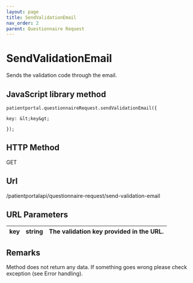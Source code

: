 ```yaml
---
layout: page
title: SendValidationEmail
nav_order: 2
parent: Questionnaire Request
---
```


# SendValidationEmail

Sends the validation code through the email.

## JavaScript library method

```
patientportal.questionnaireRequest.sendValidationEmail({

key: &lt;key&gt;

});
```

## HTTP Method

GET

## ****Url****

/patientportalapi/questionnaire-request/send-validation-email

## URL Parameters

| key | string | The validation key provided in the URL. |
| --- | --- | --- |

## Remarks

Method does not return any data. If something goes wrong please check exception (see Error handling).
